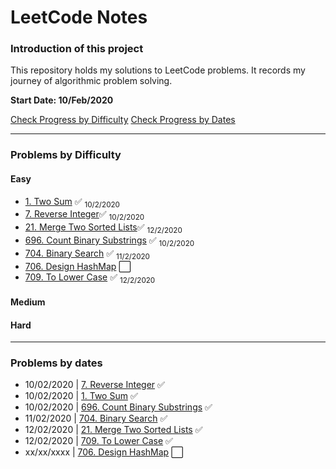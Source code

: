 # LeetCode Notes

### Introduction of this project

This repository holds my solutions to LeetCode problems. It records my journey of algorithmic problem solving.

**Start Date: 10/Feb/2020**

[Check Progress by Difficulty](#difficulty)
[Check Progress by Dates](#dates)

---

### Problems by Difficulty <div id="difficulty"></div>

#### Easy

- [1. Two Sum](./problems/1.%20Two%20Sum.md) :white_check_mark: <sub>10/2/2020</sub>
- [7. Reverse Integer](./problems/7.%20Reverse%20Integer.md):white_check_mark: <sub>10/2/2020</sub>
- [21. Merge Two Sorted Lists](https://leetcode.com/problems/merge-two-sorted-lists/):white_check_mark: <sub>12/2/2020</sub>
- [696. Count Binary Substrings](./problems/696.%20Count%20Binary%20Substrings.md) :white_check_mark: <sub>10/2/2020</sub>
- [704. Binary Search](./problems/704.%20Binary%20Search.md) :white_check_mark: <sub>11/2/2020</sub>
- [706. Design HashMap](./problems/706.%20Design%20HashMap.md) :white_large_square:
- [709. To Lower Case](./problems/709.%20To%20Lower%20Case.md) :white_check_mark: <sub>12/2/2020</sub>

#### Medium

#### Hard

---

### Problems by dates <div id="dates"></div>

- 10/02/2020 | [7. Reverse Integer](./problems/7.%20Reverse%20Integer.md) :white_check_mark:
- 10/02/2020 | [1. Two Sum](./problems/1.%20Two%20Sum.md) :white_check_mark:
- 10/02/2020 | [696. Count Binary Substrings](./problems/696.%20Count%20Binary%20Substrings.md) :white_check_mark:
- 11/02/2020 | [704. Binary Search](./problems/704.%20Binary%20Search.md) :white_check_mark:
- 12/02/2020 | [21. Merge Two Sorted Lists](https://leetcode.com/problems/merge-two-sorted-lists/) :white_check_mark:
- 12/02/2020 | [709. To Lower Case](./problems/709.%20To%20Lower%20Case.md) :white_check_mark:
- xx/xx/xxxx | [706. Design HashMap](./problems/706.%20Design%20HashMap.md) :white_large_square:
